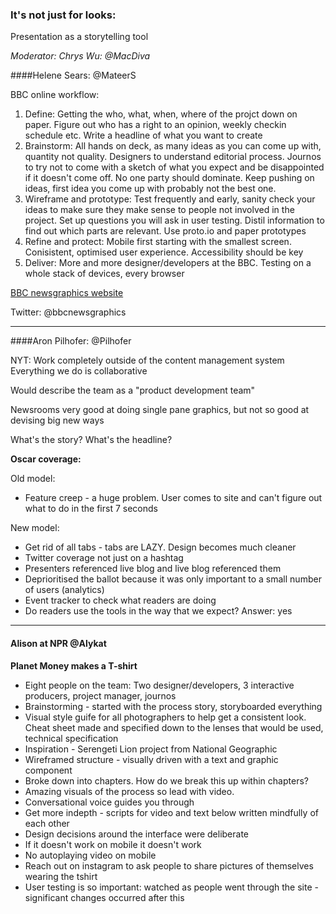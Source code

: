 
### It's not just for looks:
Presentation as a storytelling tool

*Moderator: Chrys Wu: @MacDiva*

####Helene Sears: @MateerS

BBC online workflow: 

1. Define: Getting the who, what, when, where of the projct down on paper. Figure out who has a right to an opinion, weekly checkin schedule etc. Write a headline of what you want to create
2. Brainstorm: All hands on deck, as many ideas as you can come up with, quantity not quality. Designers to understand editorial process. Journos to try not to come with a sketch of what you expect and be disappointed if it doesn't come off. No one party should dominate. Keep pushing on ideas, first idea you come up with probably not the best one. 
3. Wireframe and prototype: Test frequently and early, sanity check your ideas to make sure they make sense to people not involved in the project. Set up questions you will ask in user testing. Distil information to find out which parts are relevant. Use proto.io and paper prototypes
4. Refine and protect: Mobile first starting with the smallest screen. Conisistent, optimised user experience. Accessibility should be key
5. Deliver: More and more designer/developers at the BBC. Testing on a whole stack of devices, every browser

[BBC newsgraphics website](http://bbc.co.uk/newsgraphics)

Twitter: @bbcnewsgraphics


---

####Aron Pilhofer: @Pilhofer

NYT: Work completely outside of the content management system Everything we do is collaborative 

Would describe the team as a "product development team"

Newsrooms very good at doing single pane graphics, but not so good at devising big new ways

What's the story? What's the headline?

**Oscar coverage:**

Old model:

* Feature creep - a huge problem. User comes to site and can't figure out what to do in the first 7 seconds

New model: 

* Get rid of all tabs - tabs are LAZY. Design becomes much cleaner 
* Twitter coverage not just on a hashtag
* Presenters referenced live blog and live blog referenced them
* Deprioritised the ballot because it was only important to a small number of users (analytics)
* Event tracker to check what readers are doing
* Do readers use the tools in the way that we expect? Answer: yes


---

#### Alison at NPR @Alykat

**Planet Money makes a T-shirt**

* Eight people on the team: Two designer/developers, 3 interactive producers, project manager, journos
* Brainstorming - started with the process story, storyboarded everything
* Visual style guife for all photographers to help get a consistent look. Cheat sheet made and specified down to the lenses that would be used, technical specification
* Inspiration - Serengeti Lion project from National Geographic
* Wireframed structure - visually driven with a text and graphic component
* Broke down into chapters. How do we break this up within chapters? 
* Amazing visuals of the process so lead with video.
* Conversational voice guides you through
* Get more indepth - scripts for video and text below written mindfully of each other
* Design decisions around the interface were deliberate
* If it doesn't work on mobile it doesn't work
* No autoplaying video on mobile
* Reach out on instagram to ask people to share pictures of themselves wearing the tshirt
* User testing is so important: watched as people went through the site - significant changes occurred after this


